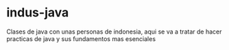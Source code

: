 # indus-java
Clases de java con unas personas de indonesia, aqui se va a tratar  de hacer practicas de java y sus fundamentos mas esenciales

